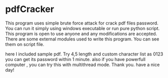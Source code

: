 # pdfCracker
This program uses simple brute force attack for crack pdf files password. You can run it simply using windows executable or run pure python script. 
This program is open to use anyone and any modifications are accepted. There are some external modules used to write this program. You can see them on script file. 

here I included sample pdf. 
Try 4,5 length and custom character list as 0123 you can get its password within 1 minute. 
also if you have powerfull computer , you can try this with multithread mode. Thank you. have a nice day!
